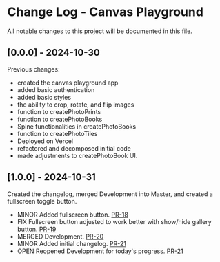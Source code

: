 # Change Log - Canvas Playground

All notable changes to this project will be documented in this file.

## [0.0.0] - 2024-10-30

Previous changes:

- created the canvas playground app
- added basic authentication
- added basic styles
- the ability to crop, rotate, and flip images
- function to createPhotoPrints
- function to createPhotoBooks
- Spine functionalities in createPhotoBooks
- function to createPhotoTiles
- Deployed on Vercel
- refactored and decomposed initial code
- made adjustments to createPhotoBook UI.

## [1.0.0] - 2024-10-31

Created the changelog, merged Development into Master, and created a fullscreen toggle button.

- MINOR Added fullscreen button. [PR-18](https://github.com/KirstenDarling/canvas-playground/pull/18)
- FIX Fullscreen button adjusted to work better with show/hide gallery button. [PR-19](https://github.com/KirstenDarling/canvas-playground/pull/19)
- MERGED Development. [PR-20](https://github.com/KirstenDarling/canvas-playground/pull/20)
- MINOR Added initial changelog. [PR-21](https://github.com/KirstenDarling/canvas-playground/pull/21)
- OPEN Reopened Development for today's progress. [PR-21](https://github.com/KirstenDarling/canvas-playground/pull/21)
